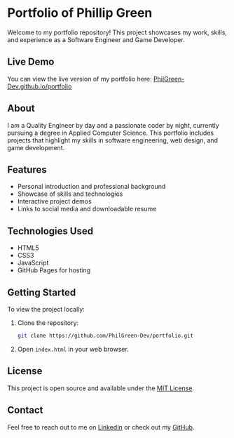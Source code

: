 # Portfolio of Phillip Green

Welcome to my portfolio repository! This project showcases my work, skills, and experience as a Software Engineer and Game Developer.

## Live Demo

You can view the live version of my portfolio here: [PhilGreen-Dev.github.io/portfolio](https://PhilGreen-Dev.github.io/portfolio/)

## About

I am a Quality Engineer by day and a passionate coder by night, currently pursuing a degree in Applied Computer Science. This portfolio includes projects that highlight my skills in software engineering, web design, and game development.

## Features

-  Personal introduction and professional background
-  Showcase of skills and technologies
-  Interactive project demos
-  Links to social media and downloadable resume

## Technologies Used

-  HTML5
-  CSS3
-  JavaScript
-  GitHub Pages for hosting

## Getting Started

To view the project locally:

1. Clone the repository:
   ```bash
   git clone https://github.com/PhilGreen-Dev/portfolio.git
   ```
2. Open `index.html` in your web browser.

## License

This project is open source and available under the [MIT License](LICENSE).

## Contact

Feel free to reach out to me on [LinkedIn](https://www.linkedin.com/in/phillipggreen/) or check out my [GitHub](https://github.com/PhilGreen-Dev).

